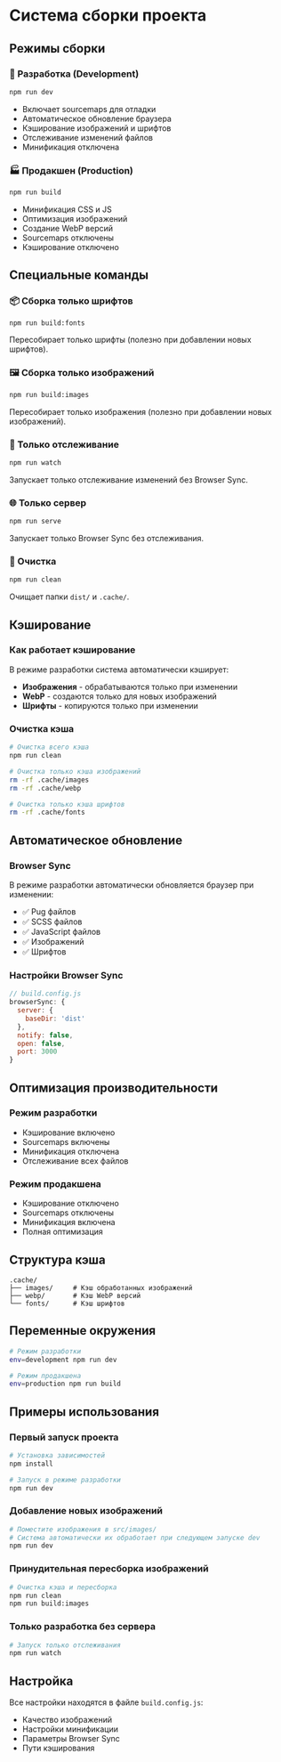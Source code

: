 # Система сборки проекта

## Режимы сборки

### 🚀 Разработка (Development)
```bash
npm run dev
```
- Включает sourcemaps для отладки
- Автоматическое обновление браузера
- Кэширование изображений и шрифтов
- Отслеживание изменений файлов
- Минификация отключена

### 🏭 Продакшен (Production)
```bash
npm run build
```
- Минификация CSS и JS
- Оптимизация изображений
- Создание WebP версий
- Sourcemaps отключены
- Кэширование отключено

## Специальные команды

### 📦 Сборка только шрифтов
```bash
npm run build:fonts
```
Пересобирает только шрифты (полезно при добавлении новых шрифтов).

### 🖼️ Сборка только изображений
```bash
npm run build:images
```
Пересобирает только изображения (полезно при добавлении новых изображений).

### 👀 Только отслеживание
```bash
npm run watch
```
Запускает только отслеживание изменений без Browser Sync.

### 🌐 Только сервер
```bash
npm run serve
```
Запускает только Browser Sync без отслеживания.

### 🧹 Очистка
```bash
npm run clean
```
Очищает папки `dist/` и `.cache/`.

## Кэширование

### Как работает кэширование

В режиме разработки система автоматически кэширует:
- **Изображения** - обрабатываются только при изменении
- **WebP** - создаются только для новых изображений
- **Шрифты** - копируются только при изменении

### Очистка кэша

```bash
# Очистка всего кэша
npm run clean

# Очистка только кэша изображений
rm -rf .cache/images
rm -rf .cache/webp

# Очистка только кэша шрифтов
rm -rf .cache/fonts
```

## Автоматическое обновление

### Browser Sync

В режиме разработки автоматически обновляется браузер при изменении:
- ✅ Pug файлов
- ✅ SCSS файлов
- ✅ JavaScript файлов
- ✅ Изображений
- ✅ Шрифтов

### Настройки Browser Sync

```javascript
// build.config.js
browserSync: {
  server: {
    baseDir: 'dist'
  },
  notify: false,
  open: false,
  port: 3000
}
```

## Оптимизация производительности

### Режим разработки
- Кэширование включено
- Sourcemaps включены
- Минификация отключена
- Отслеживание всех файлов

### Режим продакшена
- Кэширование отключено
- Sourcemaps отключены
- Минификация включена
- Полная оптимизация

## Структура кэша

```
.cache/
├── images/     # Кэш обработанных изображений
├── webp/       # Кэш WebP версий
└── fonts/      # Кэш шрифтов
```

## Переменные окружения

```bash
# Режим разработки
env=development npm run dev

# Режим продакшена
env=production npm run build
```

## Примеры использования

### Первый запуск проекта
```bash
# Установка зависимостей
npm install

# Запуск в режиме разработки
npm run dev
```

### Добавление новых изображений
```bash
# Поместите изображения в src/images/
# Система автоматически их обработает при следующем запуске dev
npm run dev
```

### Принудительная пересборка изображений
```bash
# Очистка кэша и пересборка
npm run clean
npm run build:images
```

### Только разработка без сервера
```bash
# Запуск только отслеживания
npm run watch
```

## Настройка

Все настройки находятся в файле `build.config.js`:

- Качество изображений
- Настройки минификации
- Параметры Browser Sync
- Пути кэширования








